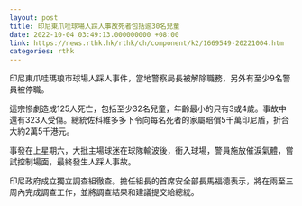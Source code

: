 ```yaml
---
layout: post
title: 印尼東爪哇球場人踩人事故死者包括逾30名兒童
date: 2022-10-04 03:49:13.000000000 +08:00
link: https://news.rthk.hk/rthk/ch/component/k2/1669549-20221004.htm
categories: rthk
---
```


印尼東爪哇瑪琅市球場人踩人事件，當地警察局長被解除職務，另外有至少9名警員被停職。

這宗慘劇造成125人死亡，包括至少32名兒童，年齡最小的只有3或4歲。事故中還有323人受傷。總統佐科維多多下令向每名死者的家屬賠償5千萬印尼盾，折合大約2萬5千港元。

事發在上星期六，大批主場球迷在球隊輸波後，衝入球場，警員施放催淚氣體，嘗試控制場面，最終發生人踩人事故。

印尼政府成立獨立調查組徹查。擔任組長的首席安全部長馬福德表示，將在兩至三周內完成調查工作，並將調查結果和建議提交給總統。
